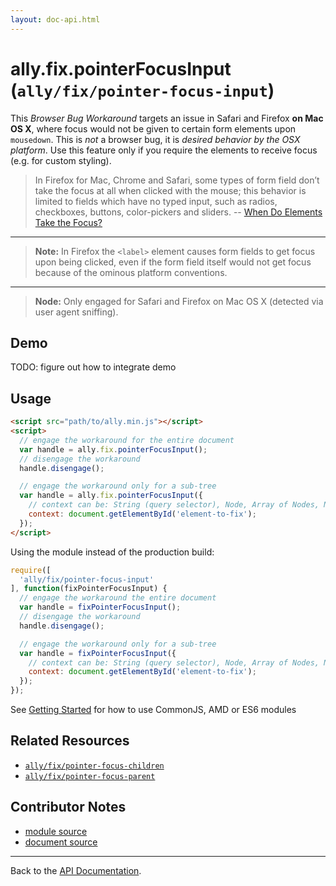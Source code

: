 ```yaml
---
layout: doc-api.html
---
```


# ally.fix.pointerFocusInput (`ally/fix/pointer-focus-input`)

This *Browser Bug Workaround* targets an issue in Safari and Firefox **on Mac OS X**, where focus would not be given to certain form elements upon `mousedown`. This is *not* a browser bug, it is *desired behavior by the OSX platform*. Use this feature only if you require the elements to receive focus (e.g. for custom styling).

> In Firefox for Mac, Chrome and Safari, some types of form field don’t take the focus at all when clicked with the mouse; this behavior is limited to fields which have no typed input, such as radios, checkboxes, buttons, color-pickers and sliders.
> -- [When Do Elements Take the Focus?](http://www.sitepoint.com/when-do-elements-take-the-focus/)

---

> **Note:** In Firefox the `<label>` element causes form fields to get focus upon being clicked,
even if the form field itself would not get focus because of the ominous platform conventions.
---
> **Node:** Only engaged for Safari and Firefox on Mac OS X (detected via user agent sniffing).


## Demo

TODO: figure out how to integrate demo


## Usage

```html
<script src="path/to/ally.min.js"></script>
<script>
  // engage the workaround for the entire document
  var handle = ally.fix.pointerFocusInput();
  // disengage the workaround
  handle.disengage();

  // engage the workaround only for a sub-tree
  var handle = ally.fix.pointerFocusInput({
    // context can be: String (query selector), Node, Array of Nodes, NodeList, HTMLCollection
    context: document.getElementById('element-to-fix');
  });
</script>
```

Using the module instead of the production build:

```js
require([
  'ally/fix/pointer-focus-input'
], function(fixPointerFocusInput) {
  // engage the workaround the entire document
  var handle = fixPointerFocusInput();
  // disengage the workaround
  handle.disengage();

  // engage the workaround only for a sub-tree
  var handle = fixPointerFocusInput({
    // context can be: String (query selector), Node, Array of Nodes, NodeList, HTMLCollection
    context: document.getElementById('element-to-fix');
  });
});
```

See [Getting Started](../../getting-started.md) for how to use CommonJS, AMD or ES6 modules


## Related Resources

* [`ally/fix/pointer-focus-children`](pointer-focus-children.md)
* [`ally/fix/pointer-focus-parent`](pointer-focus-parent.md)


## Contributor Notes

* [module source](https://github.com/medialize/ally.js/blob/build-modules/src/fix/pointer-focus-input.js)
* [document source](https://github.com/medialize/ally.js/blob/build-modules/docs/api/fix/pointer-focus-input.md)

---

Back to the [API Documentation](../README.md).

